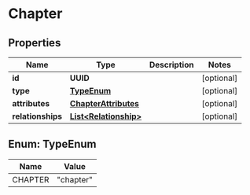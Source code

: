 

# Chapter

## Properties

Name | Type | Description | Notes
------------ | ------------- | ------------- | -------------
**id** | **UUID** |  |  [optional]
**type** | [**TypeEnum**](#TypeEnum) |  |  [optional]
**attributes** | [**ChapterAttributes**](ChapterAttributes.md) |  |  [optional]
**relationships** | [**List&lt;Relationship&gt;**](Relationship.md) |  |  [optional]



## Enum: TypeEnum

Name | Value
---- | -----
CHAPTER | &quot;chapter&quot;



